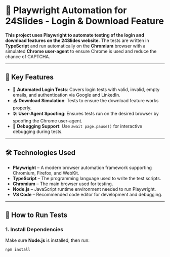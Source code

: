 # 📘 Playwright Automation for 24Slides - Login & Download Feature

**This project uses Playwright to automate testing of the login and download features on the 24Slides website.** The tests are written in **TypeScript** and run automatically on the **Chromium** browser with a simulated **Chrome user-agent** to ensure Chrome is used and reduce the chance of CAPTCHA.

---

## 🚀 Key Features

- 🔐 **Automated Login Tests**: Covers login tests with valid, invalid, empty emails, and authentication via Google and LinkedIn.
- 📥 **Download Simulation**: Tests to ensure the download feature works properly.
- 🛠️ **User-Agent Spoofing**: Ensures tests run on the desired browser by spoofing the Chrome user-agent.
- 🐞 **Debugging Support**: Use `await page.pause()` for interactive debugging during tests.

---

## 🛠️ Technologies Used

- **Playwright** – A modern browser automation framework supporting Chromium, Firefox, and WebKit.
- **TypeScript** – The programming language used to write the test scripts.
- **Chromium** – The main browser used for testing.
- **Node.js** – JavaScript runtime environment needed to run Playwright.
- **VS Code** – Recommended code editor for development and debugging.

---

## 🚀 How to Run Tests

### 1. Install Dependencies

Make sure **Node.js** is installed, then run:

```bash
npm install

```

